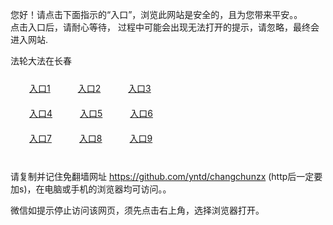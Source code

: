 您好！请点击下面指示的“入口”，浏览此网站是安全的，且为您带来平安。。 <br/>
点击入口后，请耐心等待， 过程中可能会出现无法打开的提示，请忽略，最终会进入网站. </br>

法轮大法在长春<br/>
<div style="padding:10px"><a style="margin:20px" target="_blank" href="https://d3h3kowdbisref.cloudfront.net/2Qpsp?afuakd" id="ccLink1" rel="nofollow">入口1</a> <a target="_blank" style="margin:20px" href="https://d17jtmdwqkdm0u.cloudfront.net/2Qpsp?pxhtpd" id="ccLink2" rel="nofollow">入口2</a> <a style="margin:20px" target="_blank" href="https://d3ld0gcl1sybfg.cloudfront.net/2Qpsp?fqnxwaw" id="ccLink3" rel="nofollow">入口3</a></div>

<div style="padding:10px" ><a style="margin:20px" target="_blank" href="https://d3h3kowdbisref.cloudfront.net/2Qpsp?afuakd" id="ccLink4" rel="nofollow">入口4</a> <a style="margin:20px" href="https://d17jtmdwqkdm0u.cloudfront.net/2Qpsp?pxhtpd" target="_blank" id="ccLink5" rel="nofollow">入口5</a> <a style="margin:20px" href="https://d3ld0gcl1sybfg.cloudfront.net/2Qpsp?fqnxwaw" target="_blank" id="ccLink6" rel="nofollow">入口6</a></div>

<div style="padding:10px"><a style="margin:20px" target="_blank" href="https://d3h3kowdbisref.cloudfront.net/2Qpsp?afuakd" id="ccLink7" rel="nofollow">入口7</a> <a style="margin:20px" href="https://d17jtmdwqkdm0u.cloudfront.net/2Qpsp?pxhtpd" target="_blank" id="ccLink8" rel="nofollow">入口8</a> <a style="margin:20px" target="_blank" href="https://d3ld0gcl1sybfg.cloudfront.net/2Qpsp?fqnxwaw" id="ccLink9" rel="nofollow">入口9</a></div>

<br/>



请复制并记住免翻墙网址 https://github.com/yntd/changchunzx (http后一定要加s)，在电脑或手机的浏览器均可访问。。<br/>

微信如提示停止访问该网页，须先点击右上角，选择浏览器打开。
